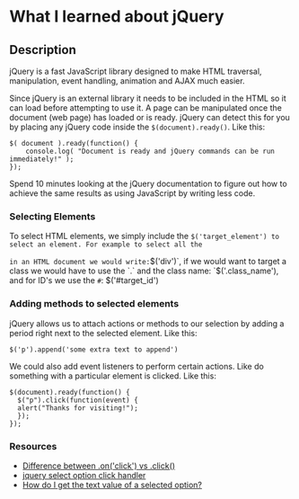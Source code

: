 # What I learned about jQuery

## Description
jQuery is a fast JavaScript library designed to make HTML traversal, manipulation, event handling, animation and AJAX much easier.

Since jQuery is an external library it needs to be included in the HTML so it can load before attempting to use it. A page can be manipulated once the document (web page) has loaded or is ready. jQuery can detect this for you by placing any jQuery code inside the `$(document).ready()`. Like this:
```
$( document ).ready(function() {
    console.log( "Document is ready and jQuery commands can be run immediately!" );
});
```

Spend 10 minutes looking at the jQuery documentation to figure out how to achieve the same results as using JavaScript by writing less code.

### Selecting Elements

To select HTML elements, we simply include the `$('target_element') to select an element.
For example to select all the `<div>` in an HTML document we would write: `$('div')`, if we would want to target a class we would have to use the `.` and the class name: `$('.class_name'), and for ID's we use the `#`: $('#target_id')

### Adding methods to selected elements

jQuery allows us to attach actions or methods to our selection by adding a period right next to the selected element. Like this:
```
$('p').append('some extra text to append')
```

We could also add event listeners to perform certain actions. Like do something with a particular element is clicked. Like this:
```
$(document).ready(function() {
  $("p").click(function(event) {
  alert("Thanks for visiting!");
  });
});
```

### Resources
- [Difference between .on('click') vs .click()](http://stackoverflow.com/questions/9122078/difference-between-onclick-vs-click)
- [jquery select option click handler](http://stackoverflow.com/questions/5749597/jquery-select-option-click-handler)
- [How do I get the text value of a selected option?](https://learn.jquery.com/using-jquery-core/faq/how-do-i-get-the-text-value-of-a-selected-option/)